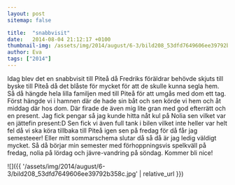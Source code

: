 ```yaml
---
layout: post
sitemap: false

title:  "snabbvisit"
date:   2014-08-04 21:12:17 +0100
thumbnail-img: /assets/img/2014/august/6-3/bild208_53dfd7649606ee39792b358c.jpg
author: Eva
tags: ["2014"]
---
```


Idag blev det en snabbvisit till Piteå då Fredriks föräldrar behövde skjuts till byske till Piteå då det blåste för mycket för att de skulle kunna segla hem. Så då hängde hela lilla familjen med till Piteå för att umgås med dom ett tag. Först hängde vi i hamnen där de hade sin båt och sen körde vi hem och åt middag där hos dom. Där firade de även mig lite gran med god efterrätt och en present. Jag fick pengar så jag kunde hitta nåt kul på Nolia sen vilket var en jättefin present:D Sen fick vi även full tank i bilen vilket inte heller var helt fel då vi ska köra tillbaka till Piteå igen sen på fredag för då får jag semesteeer! Eller mitt sommarschema slutar då så då är jag ledig väldigt mycket. Så då börjar min semester med förhoppningsvis spelkväll på fredag, nolia på lördag och jävre-vandring på söndag. Kommer bli nice!

![]({{ '/assets/img/2014/august/6-3/bild208_53dfd7649606ee39792b358c.jpg'  | relative_url }})

